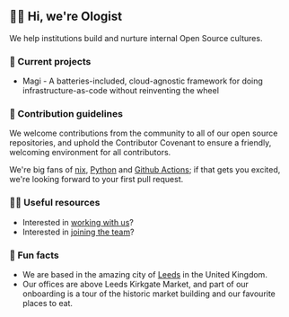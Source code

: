 ## 🙋‍♀️ Hi, we're Ologist

We help institutions build and nurture internal Open Source cultures. 

### 🚀 Current projects

- Magi - A batteries-included, cloud-agnostic framework for doing infrastructure-as-code without reinventing the wheel

### 🌈 Contribution guidelines

We welcome contributions from the community to all of our open source repositories, and uphold the Contributor Covenant to ensure a friendly, welcoming environment for all contributors.

We're big fans of [nix](https://nixos.org/), [Python](https://www.python.org/) and [Github Actions](https://github.com/features/actions); if that gets you excited, we're looking forward to your first pull request.

### 👩‍💻 Useful resources

- Interested in [working with us](https://ologist.io/work-with-us)?
- Interested in [joining the team](https://ologist.io/talent)?

### 🍿 Fun facts

- We are based in the amazing city of [Leeds](https://en.wikipedia.org/wiki/Leeds) in the United Kingdom.
- Our offices are above Leeds Kirkgate Market, and part of our onboarding is a tour of the historic market building and our favourite places to eat.
